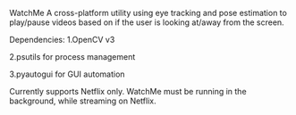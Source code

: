WatchMe
A cross-platform utility using eye tracking and pose estimation to play/pause videos based on if the user is looking at/away from the screen.

Dependencies:
1.OpenCV v3

2.psutils for process management

3.pyautogui for GUI automation

Currently supports Netflix only.
WatchMe must be running in the background, while streaming on Netflix.